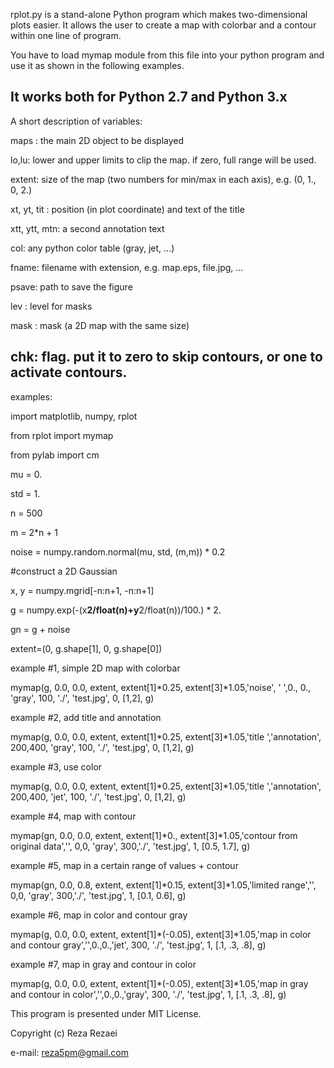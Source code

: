 rplot.py is a stand-alone Python program which makes 
two-dimensional plots easier. 
It allows the user to create a map with colorbar and
a contour within one line of program.

You have to load mymap module from this file into your python program 
and use it as shown  in the following examples.

It works both for Python 2.7 and Python 3.x
--------------------------------------------
A short description of variables:

maps : the main 2D object to be displayed

lo,lu: lower and upper limits to clip the map. if zero, full range will be used. 

extent: size of the map (two numbers for min/max in each axis), e.g. (0, 1., 0, 2.)

xt, yt, tit : position (in plot coordinate) and text of the title

xtt, ytt, mtn: a second annotation text

col: any python color table (gray, jet, ...)

fname: filename with extension, e.g. map.eps, file.jpg, ...

psave: path to save the figure

lev  : level for masks

mask : mask (a 2D map with the same size)

chk: flag. put it to zero to skip contours, or one to activate contours.
------------------------------------------------------------------------

examples:

import matplotlib, numpy, rplot

from rplot import mymap

from pylab import cm

mu = 0.

std = 1.

n = 500

m = 2*n + 1

noise = numpy.random.normal(mu, std, (m,m)) * 0.2

#construct a 2D Gaussian

x, y = numpy.mgrid[-n:n+1, -n:n+1]

g = numpy.exp(-(x**2/float(n)+y**2/float(n))/100.) * 2.

gn = g + noise

extent=(0, g.shape[1], 0, g.shape[0])


example #1, simple 2D map with colorbar

mymap(g, 0.0, 0.0, extent, extent[1]*0.25, extent[3]*1.05,'noise', ' ',0., 0., 'gray', 100, './', 'test.jpg', 0, [1,2], g)


example #2, add title and annotation

mymap(g, 0.0, 0.0, extent, extent[1]*0.25, extent[3]*1.05,'title ','annotation', 200,400, 'gray', 100, './', 'test.jpg', 0, [1,2], g)


example #3, use color

mymap(g, 0.0, 0.0, extent, extent[1]*0.25, extent[3]*1.05,'title ','annotation', 200,400, 'jet', 100, './', 'test.jpg', 0, [1,2], g)


example #4, map with contour

mymap(gn, 0.0, 0.0, extent, extent[1]*0., extent[3]*1.05,'contour from original data','', 0,0, 'gray', 300,'./', 'test.jpg', 1, [0.5, 1.7], g)


example #5, map in a certain range of values + contour

mymap(gn, 0.0, 0.8, extent, extent[1]*0.15, extent[3]*1.05,'limited range','', 0,0, 'gray', 300,'./', 'test.jpg', 1, [0.1, 0.6], g)


example #6, map in color and contour gray

mymap(g, 0.0, 0.0, extent, extent[1]*(-0.05), extent[3]*1.05,'map in color and contour gray','',0.,0.,'jet', 300, './', 'test.jpg', 1, [.1, .3, .8], g)


example #7, map in gray and contour in color

mymap(g, 0.0, 0.0, extent, extent[1]*(-0.05), extent[3]*1.05,'map in gray and contour in color','',0.,0.,'gray', 300, './', 'test.jpg', 1, [.1, .3, .8], g)


This program is presented under MIT License. 

Copyright (c) Reza Rezaei

e-mail: reza5pm@gmail.com